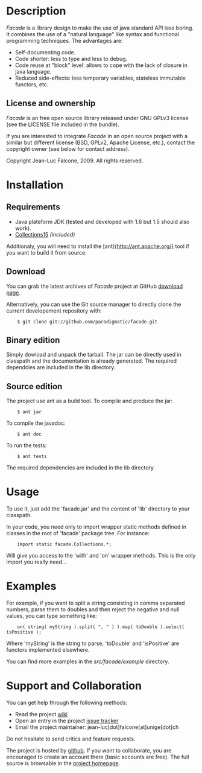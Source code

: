 Description
===========

_Facade_ is a library design to make the use of java standard API 
less boring. It combines the use of a "natural language" like syntax and
functional programming techniques. The advantages are:

  * Self-documenting code.
  * Code shorter: less to type and less to debug.
  * Code reuse at "block" level: allows to cope with the lack of closure
    in java language.
  * Reduced side-effects: less temporary variables, stateless immutable
    functors, etc.


License and ownership
---------------------

_Facade_ is an free open source library released under GNU GPLv3 license
(see the LICENSE file included in the bundle).

If you are interested to integrate _Facade_ in an open source project with
a similar but different license (BSD, GPLv2, Apache License, etc.), contact
the copyright owner (see below for contact address).

Copyright Jean-Luc Falcone, 2009. All rights reserved.


Installation
============

Requirements
------------

 * Java plateform JDK (tested and developed with 1.6 but 1.5 should also work).
 * [Collections15](http://collections15.sourceforge.net/index.html) _(included)_

Additionaly, you will need to install the [ant]{http://ant.apache.org/} tool if
you want to build it from source.


Download
--------

You can grab the latest archives of _Facade_ project at GitHub
[download page](http://github.com/paradigmatic/facade/downloads).

Alternatively, you can use the Git source manager to directly clone the current
developement repository with:

        $ git clone git://github.com/paradigmatic/facade.git

Binary edition
--------------

Simply dowload and unpack the tarball. The jar can be directly used in classpath
and the documentation is already generated. The required dependcies are included
in the lib directory.

Source edition
--------------

The project use ant as a build tool. To compile and produce the jar:

        $ ant jar

To compile the javadoc:

        $ ant doc

To run the tests:

        $ ant tests

The required dependencies are included in the lib directory.


Usage
=====

To use it, just add the 'facade.jar' and the content of 'lib' directory
to your classpath.

In your code, you need only to import wrapper static methods defined
in classes in the root of 'facade' package tree. For instance:

        import static facade.Collections.*;

Will give you access to the 'with' and 'on' wrapper methods. This
is the only import you really need...


Examples
========

For example, if you want to split a string consisting in comma separated
numbers, parse them to doubles and then reject the negative and null
values, you can type something like:

        on( string( myString ).split( ", " ) ).map( toDouble ).select( isPositive );

Where 'myString' is the string to parse, 'toDouble' and 'isPositive' are
functors implemented elsewhere.

You can find more examples in the _src/facade/example_ directory.

Support and Collaboration
=========================

You can get help through the following methods:

* Read the project [wiki](http://wiki.github.com/paradigmatic/facade/)
* Open an entry in the project [issue tracker](http://github.com/paradigmatic/facade/issues)
* Email the project maintainer: jean-luc[dot]falcone[at]unige[dot]ch

Do not hesitate to send critics and feature requests.

The project is hosted by [github](http://github.com). If you want to
collaborate, you are encouraged to create an account there (basic accounts
are free). The full source is browsable in the [project homepage](http://github.com/paradigmatic/facade/tree/master).